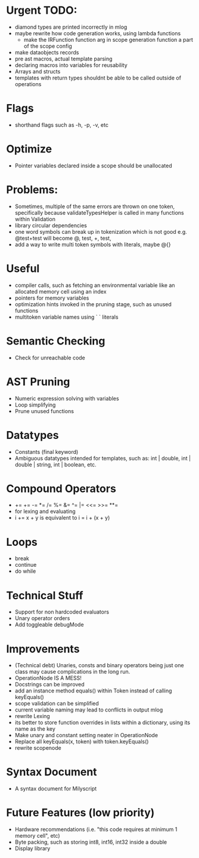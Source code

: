 # Urgent TODO:
 - diamond types are printed incorrectly in mlog
 - maybe rewrite how code generation works, using lambda functions
   - make the IRFunction function arg in scope generation function a part of the scope config
 - make dataobjects records
 - pre ast macros, actual template parsing
 - declaring macros into variables for reusability
 - Arrays and structs
 - templates with return types shouldnt be able to be called outside of operations

# Flags
 - shorthand flags such as -h, -p, -v, etc

# Optimize
 - Pointer variables declared inside a scope should be unallocated

# Problems:
 - Sometimes, multiple of the same errors are thrown on one token, specifically because validateTypesHelper is called in many functions within Validation
 - library circular dependencies
 - one word symbols can break up in tokenization which is not good e.g. @test+test will become @, test, +, test, 
 - add a way to write multi token symbols with literals, maybe @{} 

# Useful
 - compiler calls, such as fetching an environmental variable like an allocated memory cell using an index
 - pointers for memory variables
 - optimization hints invoked in the pruning stage, such as unused functions
 - multitoken variable names using \` \` literals

# Semantic Checking
 - Check for unreachable code

# AST Pruning
 - Numeric expression solving with variables
 - Loop simplifying
 - Prune unused functions

# Datatypes
 - Constants (final keyword)
 - Ambiguous datatypes intended for templates, such as: int | double, int | double | string, int | boolean, etc.

# Compound Operators
 - += += -= *= /= %= &= ^= |= <<= >>= **=
 - for lexing and evaluating
 - i += x + y    is equivalent to   i = i + (x + y)

# Loops
 - break
 - continue
 - do while
    
# Technical Stuff
 - Support for non hardcoded evaluators
 - Unary operator orders
 - Add toggleable debugMode

# Improvements
 - (Technical debt) Unaries, consts and binary operators being just one class may cause complications in the long run. 
  - OperationNode IS A MESS!
 - Docstrings can be improved
 - add an instance method equals() within Token instead of calling keyEquals()
 - scope validation can be simplified
 - current variable naming may lead to conflicts in output mlog 
 - rewrite Lexing
 - its better to store function overrides in lists within a dictionary, using its name as the key
 - Make unary and constant setting neater in OperationNode
 - Replace all keyEquals(x, token) with token.keyEquals()
 - rewrite scopenode


# Syntax Document
 - A syntax document for Milyscript

# Future Features (low priority)
 - Hardware recommendations (i.e. "this code requires at minimum 1 memory cell", etc)
 - Byte packing, such as storing int8, int16, int32 inside a double
 - Display library
